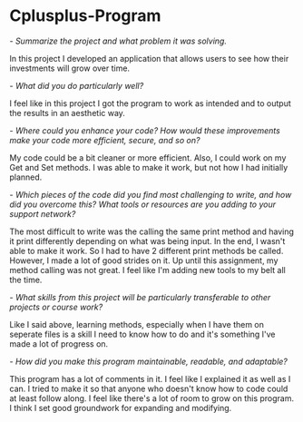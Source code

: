 # Cplusplus-Program

*<p> - Summarize the project and what problem it was solving.</p>*
<p> In this project I developed an application that allows users to see how their investments will grow over time.</p>

*<p> - What did you do particularly well?</p>*
<p> I feel like in this project I got the program to work as intended and to output the results in an aesthetic way. </p>

*<p> - Where could you enhance your code? How would these improvements make your code more efficient, secure, and so on?</p>*
<p> My code could be a bit cleaner or more efficient. Also, I could work on my Get and Set methods. I was able to make it work, but not how I had initially planned. </p>
  
*<p> - Which pieces of the code did you find most challenging to write, and how did you overcome this? What tools or resources are you adding to your support network?</p>*
 <p> The most difficult to write was the calling the same print method and having it print differently depending on what was being input. In the end, I wasn't able to make it work. So I had to have 2 different print methods be called. However, I made a lot of good strides on it. Up until this assignment, my method calling was not great. I feel like I'm adding new tools to my belt all the time. </p>
 
*<p> - What skills from this project will be particularly transferable to other projects or course work? </p>*
 <p> Like I said above, learning methods, especially when I have them on seperate files is a skill I need to know how to do and it's something I've made a lot of progress on. </p>
 
*<p> - How did you make this program maintainable, readable, and adaptable? </p>*
 <p> This program has a lot of comments in it. I feel like I explained it as well as I can. I tried to make it so that anyone who doesn't know how to code could at least follow along. I feel like there's a lot of room to grow on this program. I think I set good groundwork for expanding and modifying. </p>
